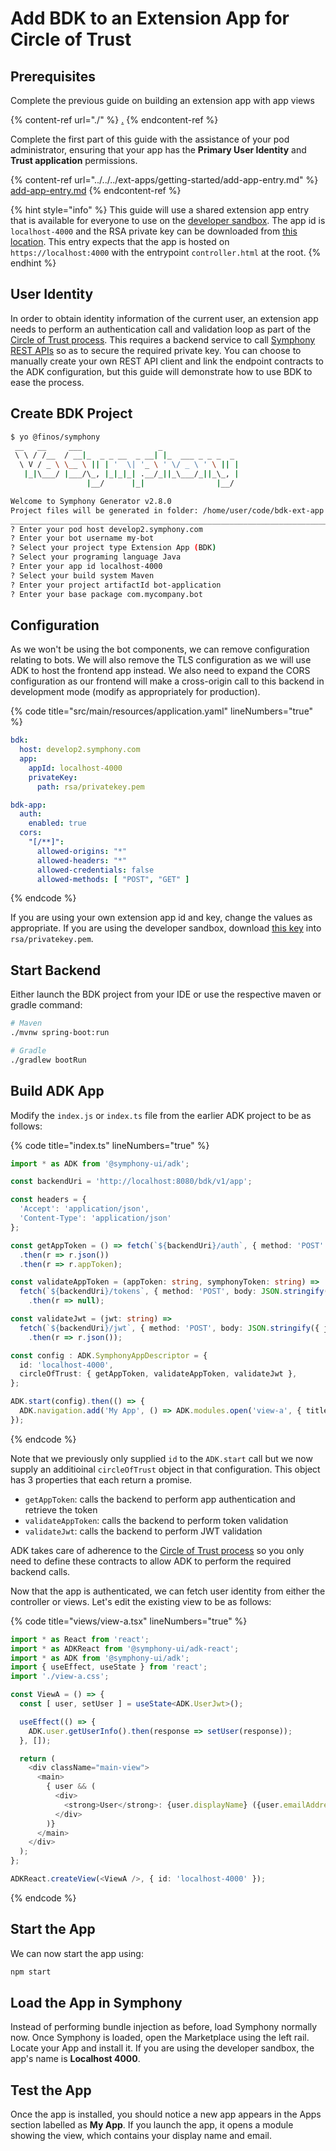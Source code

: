 # Add BDK to an Extension App for Circle of Trust

## Prerequisites

Complete the previous guide on building an extension app with app views

{% content-ref url="./" %}
[.](./)
{% endcontent-ref %}

Complete the first part of this guide with the assistance of your pod administrator, ensuring that your app has the **Primary User Identity** and **Trust application** permissions.

{% content-ref url="../../../ext-apps/getting-started/add-app-entry.md" %}
[add-app-entry.md](../../../ext-apps/getting-started/add-app-entry.md)
{% endcontent-ref %}

{% hint style="info" %}
This guide will use a shared extension app entry that is available for everyone to use on the [developer sandbox](https://develop2.symphony.com). The app id is `localhost-4000` and the RSA private key can be downloaded from [this location](https://localhost-rsa.vercel.app/private.pem). This entry expects that the app is hosted on `https://localhost:4000` with the entrypoint `controller.html` at the root.
{% endhint %}

## User Identity

In order to obtain identity information of the current user, an extension app needs to perform an authentication call and validation loop as part of the [Circle of Trust process](../../../ext-apps/app-authentication/circle-of-trust-authentication.md). This requires a backend service to call [Symphony REST APIs](https://developers.symphony.com/restapi/main/application-authentication/application-rsa-authentication) so as to secure the required private key. You can choose to manually create your own REST API client and link the endpoint contracts to the ADK configuration, but this guide will demonstrate how to use BDK to ease the process.

## Create BDK Project

```bash
$ yo @finos/symphony
 __   __     ___                 _
 \ \ / /__  / __|_  _ _ __  _ __| |_  ___ _ _ _  _
  \ V / _ \ \__ \ || | '  \| '_ \ ' \/ _ \ ' \ || |
   |_|\___/ |___/\_, |_|_|_| .__/_||_\___/_||_\_, |
                 |__/      |_|                |__/

Welcome to Symphony Generator v2.8.0
Project files will be generated in folder: /home/user/code/bdk-ext-app
______________________________________________________________________________________________________
? Enter your pod host develop2.symphony.com
? Enter your bot username my-bot
? Select your project type Extension App (BDK)
? Select your programing language Java
? Enter your app id localhost-4000
? Select your build system Maven
? Enter your project artifactId bot-application
? Enter your base package com.mycompany.bot
```

## Configuration

As we won't be using the bot components, we can remove configuration relating to bots. We will also remove the TLS configuration as we will use ADK to host the frontend app instead. We also need to expand the CORS configuration as our frontend will make a cross-origin call to this backend in development mode (modify as appropriately for production).

{% code title="src/main/resources/application.yaml" lineNumbers="true" %}
```yaml
bdk:
  host: develop2.symphony.com
  app:
    appId: localhost-4000
    privateKey:
      path: rsa/privatekey.pem

bdk-app:
  auth:
    enabled: true
  cors:
    "[/**]":
      allowed-origins: "*"
      allowed-headers: "*"
      allowed-credentials: false
      allowed-methods: [ "POST", "GET" ]
```
{% endcode %}

If you are using your own extension app id and key, change the values as appropriate. If you are using the developer sandbox, download [this key](https://localhost-rsa.vercel.app/private.pem) into `rsa/privatekey.pem`.

## Start Backend

Either launch the BDK project from your IDE or use the respective maven or gradle command:

```bash
# Maven
./mvnw spring-boot:run

# Gradle
./gradlew bootRun
```

## Build ADK App

Modify the `index.js` or `index.ts` file from the earlier ADK project to be as follows:

{% code title="index.ts" lineNumbers="true" %}
```typescript
import * as ADK from '@symphony-ui/adk';

const backendUri = 'http://localhost:8080/bdk/v1/app';

const headers = {
  'Accept': 'application/json',
  'Content-Type': 'application/json'
};

const getAppToken = () => fetch(`${backendUri}/auth`, { method: 'POST' })
  .then(r => r.json())
  .then(r => r.appToken);

const validateAppToken = (appToken: string, symphonyToken: string) =>
  fetch(`${backendUri}/tokens`, { method: 'POST', body: JSON.stringify({ appToken, symphonyToken }), headers })
    .then(r => null);

const validateJwt = (jwt: string) =>
  fetch(`${backendUri}/jwt`, { method: 'POST', body: JSON.stringify({ jwt }), headers })
    .then(r => r.json());

const config : ADK.SymphonyAppDescriptor = {
  id: 'localhost-4000',
  circleOfTrust: { getAppToken, validateAppToken, validateJwt },
};

ADK.start(config).then(() => {
  ADK.navigation.add('My App', () => ADK.modules.open('view-a', { title: 'Hello' }));
});
```
{% endcode %}

Note that we previously only supplied `id` to the `ADK.start` call but we now supply an additioinal `circleOfTrust` object in that configuration. This object has 3 properties that each return a promise.

* `getAppToken`: calls the backend to perform app authentication and retrieve the token
* `validateAppToken`: calls the backend to perform token validation
* `validateJwt`: calls the backend to perform JWT validation

ADK takes care of adherence to the [Circle of Trust process](../../../ext-apps/app-authentication/circle-of-trust-authentication.md) so you only need to define these contracts to allow ADK to perform the required backend calls.

Now that the app is authenticated, we can fetch user identity from either the controller or views. Let's edit the existing view to be as follows:

{% code title="views/view-a.tsx" lineNumbers="true" %}
```typescript
import * as React from 'react';
import * as ADKReact from '@symphony-ui/adk-react';
import * as ADK from '@symphony-ui/adk';
import { useEffect, useState } from 'react';
import './view-a.css';

const ViewA = () => {
  const [ user, setUser ] = useState<ADK.UserJwt>();

  useEffect(() => {
    ADK.user.getUserInfo().then(response => setUser(response));
  }, []);

  return (
    <div className="main-view">
      <main>
        { user && (
          <div>
            <strong>User</strong>: {user.displayName} ({user.emailAddress})
          </div>
        )}
      </main>
    </div>
  );
};

ADKReact.createView(<ViewA />, { id: 'localhost-4000' });
```
{% endcode %}

## Start the App

We can now start the app using:

```bash
npm start
```

## Load the App in Symphony

Instead of performing bundle injection as before, load Symphony normally now. Once Symphony is loaded, open the Marketplace using the left rail. Locate your App and install it. If you are using the developer sandbox, the app's name is **Localhost 4000**.

## Test the App

Once the app is installed, you should notice a new app appears in the Apps section labelled as **My App**. If you launch the app, it opens a module showing the view, which contains your display name and email.
